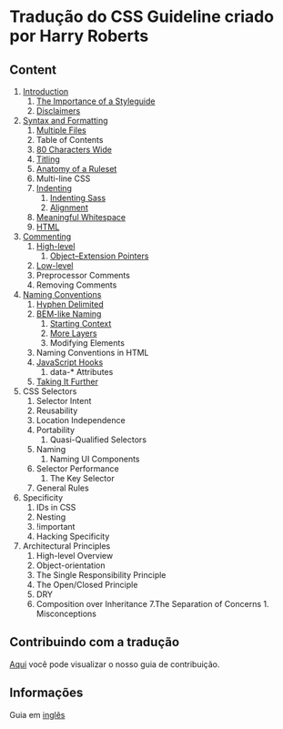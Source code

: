 # Tradução do CSS Guideline criado por Harry Roberts

## Content

1. [Introduction](chapters/1.Introduction.md)
   1. [The Importance of a Styleguide](chapters/1.i.The-Importance-of-a-Styleguide.md)
   2. [Disclaimers](chapters/1.ii.Disclaimers.md)
2. [Syntax and Formatting](chapters/2.Syntax-and-Formatting.md)
   1. [Multiple Files](chapters/2.i.Multiple-Files.md)
   2. Table of Contents
   3. [80 Characters Wide](chapters/2.iii.80-Characters-Wide.md)
   4. [Titling](chapters/2.iv.Titling.md)
   5. [Anatomy of a Ruleset](chapters/2.v.Anatomy-of-a-Ruleset.md)
   6. Multi-line CSS
   7. [Indenting](chapters/2.vii.Indenting.md)
      1. [Indenting Sass](chapters/2.vii.a.Indenting-Sass.md)
      2. [Alignment](chapters/2.vii.b.Alignment.md)
   8. [Meaningful Whitespace](chapters/2.viii.Meaningfull-Whitespace.md)
   9. [HTML](chapters/2.ix.HTML.md)
3. [Commenting](chapters/3.Commenting.md)
   1. [High-level](chapters/3.i.High-level.md)
      1. [Object–Extension Pointers](chapters/3.i.a.Object–Extension_Pointers.md)
   2. [Low-level](chapters/3.ii.Low-level.md)
   3. Preprocessor Comments
   4. Removing Comments
4. [Naming Conventions](chapters/4.Naming-Conventions.md)
   1. [Hyphen Delimited](chapters/4.i.Hyphen-Delimited.md)
   2. [BEM-like Naming](chapters/4.ii.BEM-like-Naming.md)
      1. [Starting Context](chapters/4.ii.a.Starting-Context.md)
      2. [More Layers](chapters/4.ii.b.More-Layers.md)
      3. Modifying Elements
   3. Naming Conventions in HTML
   4. [JavaScript Hooks](chapters/4.iv.JavaScript-Hooks.md)
      1. data-\* Attributes
   5. [Taking It Further](chapters/4.v.Taking-It-Further.md)
5. CSS Selectors
   1. Selector Intent
   2. Reusability
   3. Location Independence
   4. Portability
      1. Quasi-Qualified Selectors
   5. Naming
      1. Naming UI Components
   6. Selector Performance
      1. The Key Selector
   7. General Rules
6. Specificity
   1. IDs in CSS
   2. Nesting
   3. !important
   4. Hacking Specificity
7. Architectural Principles
   1. High-level Overview
   2. Object-orientation
   3. The Single Responsibility Principle
   4. The Open/Closed Principle
   5. DRY
   6. Composition over Inheritance
      7.The Separation of Concerns 1. Misconceptions

## Contribuindo com a tradução

[Aqui](CONTRIBUTING.md) você pode visualizar o nosso guia de contribuição.

## Informações

Guia em [inglês](http://cssguidelin.es/)
